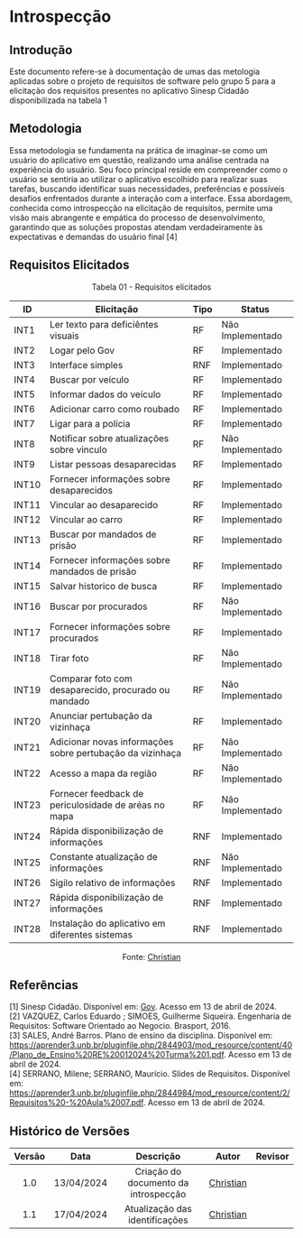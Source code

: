 # Introspecção

## Introdução
Este documento refere-se à documentação de umas das metologia aplicadas sobre o projeto de requisitos de software pelo grupo 5 para a elicitação dos requisitos presentes no aplicativo Sinesp Cidadão disponibilizada na tabela 1

## Metodologia
Essa metodologia se fundamenta na prática de imaginar-se como um usuário do aplicativo em questão, realizando uma análise centrada na experiência do usuário. Seu foco principal reside em compreender como o usuário se sentiria ao utilizar o aplicativo escolhido para realizar suas tarefas, buscando identificar suas necessidades, preferências e possíveis desafios enfrentados durante a interação com a interface. Essa abordagem, conhecida como introspecção na elicitação de requisitos, permite uma visão mais
abrangente e empática do processo de desenvolvimento, garantindo que as soluções propostas atendam verdadeiramente às expectativas e demandas do usuário final [4]


## Requisitos Elicitados

<center>

Tabela 01 - Requisitos elicitados

| ID | Elicitação | Tipo | Status |
| ---- | ---- |---- |---- |
| INT1 | Ler texto para deficiêntes visuais | RF| Não Implementado|
| INT2 | Logar pelo Gov |  RF| Implementado|
| INT3 | Interface simples  |RNF| Implementado|
| INT4 | Buscar por veículo | RF| Implementado|
| INT5 | Informar dados do veículo |  RF| Implementado|
| INT6 | Adicionar carro como roubado |  RF| Implementado|
|  INT7 | Ligar para a polícia| RF| Implementado|
| INT8  |Notificar sobre atualizações sobre vinculo|  RF| Não Implementado|
| INT9 | Listar pessoas desaparecidas|  RF| Implementado|
| INT10 | Fornecer informações sobre desaparecidos|RF| Implementado|
| INT11  | Vincular ao desaparecido | RF| Implementado|
| INT12  | Vincular ao carro | RF| Implementado|
| INT13  | Buscar por mandados de prisão| RF| Implementado|
| INT14  | Fornecer informações sobre mandados de prisão| RF| Implementado|
| INT15  | Salvar historico de busca | RF| Implementado|
| INT16  | Buscar por procurados | RF| Não Implementado|
| INT17  | Fornecer informações sobre procurados | RF| Implementado|
| INT18  | Tirar foto | RF| Não Implementado|
| INT19  | Comparar foto com desaparecido, procurado ou mandado | RF| Não Implementado|
| INT20  | Anunciar pertubação da vizinhaça | RF| Implementado|
| INT21  | Adicionar novas informações sobre pertubação da vizinhaça | RF| Não Implementado|
| INT22  | Acesso a mapa da região | RF| Não Implementado|
| INT23  | Fornecer feedback de periculosidade de aréas no mapa | RF| Não Implementado|
| INT24  | Rápida disponibilização de informações | RNF| Implementado|
| INT25  | Constante atualização de informações | RNF| Não Implementado|
| INT26  | Sigilo relativo de informações | RNF| Implementado|
| INT27  | Rápida disponibilização de informações | RNF| Implementado|
| INT28  | Instalação do aplicativo em diferentes sistemas | RNF| Implementado|


Fonte:  [Christian](https://github.com/crstyhs)

</center>


## Referências
[1] Sinesp Cidadão. Disponível em: [Gov](https://www.gov.br/pt-br/apps/sinesp-cidadao). Acesso em 13 de abril de 2024.</br>
[2] VAZQUEZ, Carlos Eduardo ; SIMOES, Guilherme Siqueira. Engenharia de Requisitos: Software Orientado ao Negocio. Brasport, 2016.</br>
[3] SALES, André Barros. Plano de ensino da disciplina. Disponível em: <https://aprender3.unb.br/pluginfile.php/2844903/mod_resource/content/40/Plano_de_Ensino%20RE%20012024%20Turma%201.pdf>. Acesso em 13 de abril de 2024.</br>
[4] SERRANO, Milene; SERRANO, Maurício. Slides de Requisitos. Disponível em: <https://aprender3.unb.br/pluginfile.php/2844984/mod_resource/content/2/Requisitos%20-%20Aula%2007.pdf>. Acesso em 13 de abril de 2024.
## Histórico de Versões
| Versão | Data | Descrição | Autor | Revisor |
| :----: | :--: | :-------: | :---: | :-----: |
| 1.0 | 13/04/2024 | Criação do documento da introspecção | [Christian](https://github.com/crstyhs)|  |
| 1.1 | 17/04/2024 | Atualização das identificações| [Christian](https://github.com/crstyhs)|  |

